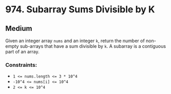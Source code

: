 # 974. Subarray Sums Divisible by K

## Medium

Given an integer array `nums` and an integer `k`, return the number of non-empty sub-arrays that have a sum divisible by
`k`. A subarray is a contiguous part of an array.

### Constraints:

- `1 <= nums.length <= 3 * 10^4`
- `-10^4 <= nums[i] <= 10^4`
- `2 <= k <= 10^4`
